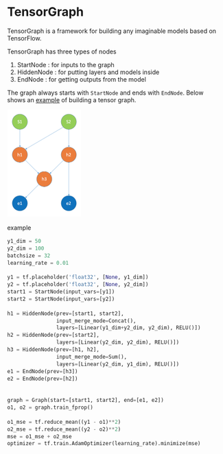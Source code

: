 # TensorGraph
TensorGraph is a framework for building any imaginable models based on TensorFlow.



TensorGraph has three types of nodes

1. StartNode : for inputs to the graph
2. HiddenNode : for putting layers and models inside
3. EndNode : for getting outputs from the model

The graph always starts with `StartNode` and ends with `EndNode`. Below shows an
[example](../examples/example.py) of building a tensor graph.

<img src="draw/graph.png" height="250">

example
```python
y1_dim = 50
y2_dim = 100
batchsize = 32
learning_rate = 0.01

y1 = tf.placeholder('float32', [None, y1_dim])
y2 = tf.placeholder('float32', [None, y2_dim])
start1 = StartNode(input_vars=[y1])
start2 = StartNode(input_vars=[y2])

h1 = HiddenNode(prev=[start1, start2],
                input_merge_mode=Concat(),
                layers=[Linear(y1_dim+y2_dim, y2_dim), RELU()])
h2 = HiddenNode(prev=[start2],
                layers=[Linear(y2_dim, y2_dim), RELU()])
h3 = HiddenNode(prev=[h1, h2],
                input_merge_mode=Sum(),
                layers=[Linear(y2_dim, y1_dim), RELU()])
e1 = EndNode(prev=[h3])
e2 = EndNode(prev=[h2])


graph = Graph(start=[start1, start2], end=[e1, e2])
o1, o2 = graph.train_fprop()

o1_mse = tf.reduce_mean((y1 - o1)**2)
o2_mse = tf.reduce_mean((y2 - o2)**2)
mse = o1_mse + o2_mse
optimizer = tf.train.AdamOptimizer(learning_rate).minimize(mse)
```
